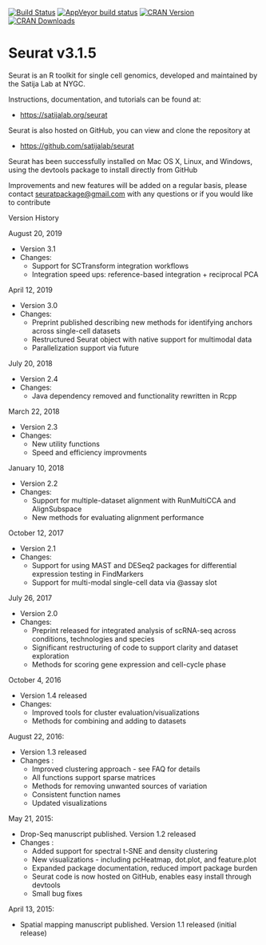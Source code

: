 [![Build Status](https://travis-ci.com/satijalab/seurat.svg?branch=master)](https://travis-ci.com/satijalab/seurat)
[![AppVeyor build status](https://ci.appveyor.com/api/projects/status/github/satijalab/seurat?branch=master&svg=true)](https://ci.appveyor.com/project/satijalab/seurat)
[![CRAN Version](https://www.r-pkg.org/badges/version/Seurat)](https://cran.r-project.org/package=Seurat)
[![CRAN Downloads](https://cranlogs.r-pkg.org/badges/Seurat)](https://cran.r-project.org/package=Seurat)

# Seurat v3.1.5


Seurat is an R toolkit for single cell genomics, developed and maintained by the Satija Lab at NYGC.

Instructions, documentation, and tutorials can be found at:

* https://satijalab.org/seurat

Seurat is also hosted on GitHub, you can view and clone the repository at

* https://github.com/satijalab/seurat

Seurat has been successfully installed on Mac OS X, Linux, and Windows, using the devtools package to install directly from GitHub

Improvements and new features will be added on a regular basis, please contact seuratpackage@gmail.com with any questions or if you would like to contribute

Version History

August 20, 2019

* Version 3.1
* Changes:
  * Support for SCTransform integration workflows
  * Integration speed ups: reference-based integration + reciprocal PCA

April 12, 2019

* Version 3.0
* Changes:
  * Preprint published describing new methods for identifying anchors across single-cell datasets
  * Restructured Seurat object with native support for multimodal data
  * Parallelization support via future

July 20, 2018

* Version 2.4
* Changes:
  * Java dependency removed and functionality rewritten in Rcpp 

March 22, 2018

* Version 2.3
* Changes:
  * New utility functions
  * Speed and efficiency improvments

January 10, 2018

* Version 2.2
* Changes:
   * Support for multiple-dataset alignment with RunMultiCCA and AlignSubspace
   * New methods for evaluating alignment performance

October 12, 2017

* Version 2.1
* Changes:
   * Support for using MAST and DESeq2 packages for differential expression testing in FindMarkers
   * Support for multi-modal single-cell data via \@assay slot

July 26, 2017

* Version 2.0
* Changes:
   * Preprint released for integrated analysis of scRNA-seq across conditions, technologies and species
   * Significant restructuring of code to support clarity and dataset exploration
   * Methods for scoring gene expression and cell-cycle phase

October 4, 2016

* Version 1.4 released
* Changes:
   * Improved tools for cluster evaluation/visualizations
   * Methods for combining and adding to datasets

August 22, 2016:

* Version 1.3 released
* Changes :
    * Improved clustering approach - see FAQ for details
    * All functions support sparse matrices
    * Methods for removing unwanted sources of variation
    * Consistent function names
    * Updated visualizations

May 21, 2015:

* Drop-Seq manuscript published. Version 1.2 released
* Changes :
  * Added support for spectral t-SNE and density clustering
  * New visualizations - including pcHeatmap, dot.plot, and feature.plot
  * Expanded package documentation, reduced import package burden
  *  Seurat code is now hosted on GitHub, enables easy install through devtools
  * Small bug fixes

April 13, 2015:

* Spatial mapping manuscript published. Version 1.1 released (initial release)

